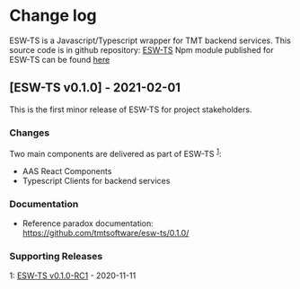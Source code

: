# Change log

ESW-TS is a Javascript/Typescript wrapper for TMT backend services.
This source code is in github repository: [ESW-TS](https://github.com/tmtsoftware/esw-ts)
Npm module published for ESW-TS can be found [here](https://www.npmjs.com/package/@tmtsoftware/esw-ts)

## [ESW-TS v0.1.0] - 2021-02-01

This is the first minor release of ESW-TS for project stakeholders.

### Changes
Two main components are delivered as part of ESW-TS <sup>[1](#0-1-0-1)</sup>:

* AAS React Components
* Typescript Clients for backend services

### Documentation
- Reference paradox documentation: https://github.com/tmtsoftware/esw-ts/0.1.0/

### Supporting Releases

<a name="0-1-0-1"></a>1: [ESW-TS v0.1.0-RC1](https://github.com/tmtsoftware/esw-ts/releases/tag/v0.1.0-RC1) - 2020-11-11<br>
